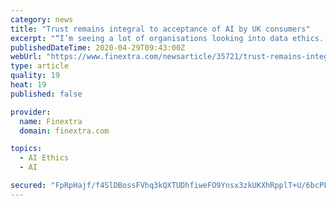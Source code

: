 ```yaml
---
category: news
title: "Trust remains integral to acceptance of AI by UK consumers"
excerpt: "“I’m seeing a lot of organisations looking into data ethics. Rather than throwing money and technology at the ethical problems AI presents, firms have shifted their approach to think about what they should be doing with this data.” By taking this approach, firms are addressing the seemingly endless wait for legislation to be ..."
publishedDateTime: 2020-04-29T09:43:00Z
webUrl: "https://www.finextra.com/newsarticle/35721/trust-remains-integral-to-acceptance-of-ai-by-uk-consumers"
type: article
quality: 19
heat: 19
published: false

provider:
  name: Finextra
  domain: finextra.com

topics:
  - AI Ethics
  - AI

secured: "FpRpHajf/f4SlDBossFVhq3kQXTUDhfiweFO9Ynsx3zkUKXhRpplT+U/6bcPFv6NAqOKpHcW0j72vqA3Kf1fDsXIdcQX8F/K0JBr+jQr4QkdTnpWBT8+NCWry09Ms0Wb8CtMScc4qVZlkuruQOAhiM3wws3ZsgtZo0ZsNyI+gKk05+yGfBYd9xY+8k8C9EKPWzk3txrxCsKPTiktyfetiYQ9ZqiIECRBeafezosFBlUnRFYqz9uJmp0Q3pFmBUooqp7TxYQ9cyz1HZxvhsUbwU9bJudesOVdtXfCWSroZc1RXBW5G9iQXXoPdCpkO/QN;55TbYVFJn5SNZYwrzilFsQ=="
---
```


